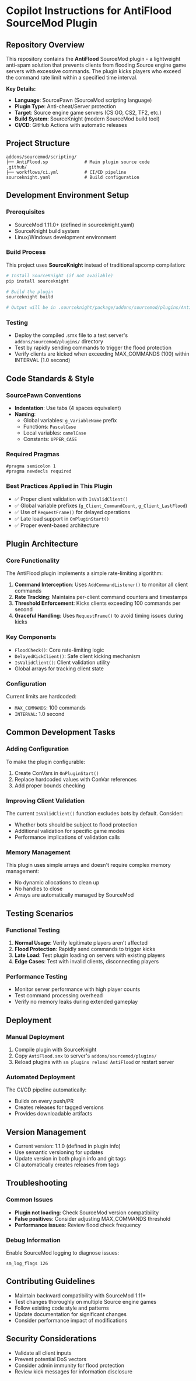# Copilot Instructions for AntiFlood SourceMod Plugin

## Repository Overview
This repository contains the **AntiFlood** SourceMod plugin - a lightweight anti-spam solution that prevents clients from flooding Source engine game servers with excessive commands. The plugin kicks players who exceed the command rate limit within a specified time interval.

**Key Details:**
- **Language**: SourcePawn (SourceMod scripting language)
- **Plugin Type**: Anti-cheat/Server protection
- **Target**: Source engine game servers (CS:GO, CS2, TF2, etc.)
- **Build System**: SourceKnight (modern SourceMod build tool)
- **CI/CD**: GitHub Actions with automatic releases

## Project Structure
```
addons/sourcemod/scripting/
├── AntiFlood.sp              # Main plugin source code
.github/
├── workflows/ci.yml          # CI/CD pipeline
sourceknight.yaml             # Build configuration
```

## Development Environment Setup

### Prerequisites
- SourceMod 1.11.0+ (defined in sourceknight.yaml)
- SourceKnight build system
- Linux/Windows development environment

### Build Process
This project uses **SourceKnight** instead of traditional spcomp compilation:

```bash
# Install SourceKnight (if not available)
pip install sourceknight

# Build the plugin
sourceknight build

# Output will be in .sourceknight/package/addons/sourcemod/plugins/AntiFlood.smx
```

### Testing
- Deploy the compiled .smx file to a test server's `addons/sourcemod/plugins/` directory
- Test by rapidly sending commands to trigger the flood protection
- Verify clients are kicked when exceeding MAX_COMMANDS (100) within INTERVAL (1.0 second)

## Code Standards & Style

### SourcePawn Conventions
- **Indentation**: Use tabs (4 spaces equivalent)
- **Naming**:
  - Global variables: `g_VariableName` prefix
  - Functions: `PascalCase`
  - Local variables: `camelCase`
  - Constants: `UPPER_CASE`

### Required Pragmas
```sourcepawn
#pragma semicolon 1
#pragma newdecls required
```

### Best Practices Applied in This Plugin
- ✅ Proper client validation with `IsValidClient()`
- ✅ Global variable prefixes (`g_Client_CommandCount`, `g_Client_LastFlood`)
- ✅ Use of `RequestFrame()` for delayed operations
- ✅ Late load support in `OnPluginStart()`
- ✅ Proper event-based architecture

## Plugin Architecture

### Core Functionality
The AntiFlood plugin implements a simple rate-limiting algorithm:

1. **Command Interception**: Uses `AddCommandListener()` to monitor all client commands
2. **Rate Tracking**: Maintains per-client command counters and timestamps
3. **Threshold Enforcement**: Kicks clients exceeding 100 commands per second
4. **Graceful Handling**: Uses `RequestFrame()` to avoid timing issues during kicks

### Key Components
- `FloodCheck()`: Core rate-limiting logic
- `DelayedKickClient()`: Safe client kicking mechanism
- `IsValidClient()`: Client validation utility
- Global arrays for tracking client state

### Configuration
Current limits are hardcoded:
- `MAX_COMMANDS`: 100 commands
- `INTERVAL`: 1.0 second

## Common Development Tasks

### Adding Configuration
To make the plugin configurable:
1. Create ConVars in `OnPluginStart()`
2. Replace hardcoded values with ConVar references
3. Add proper bounds checking

### Improving Client Validation
The current `IsValidClient()` function excludes bots by default. Consider:
- Whether bots should be subject to flood protection
- Additional validation for specific game modes
- Performance implications of validation calls

### Memory Management
This plugin uses simple arrays and doesn't require complex memory management:
- No dynamic allocations to clean up
- No handles to close
- Arrays are automatically managed by SourceMod

## Testing Scenarios

### Functional Testing
1. **Normal Usage**: Verify legitimate players aren't affected
2. **Flood Protection**: Rapidly send commands to trigger kicks
3. **Late Load**: Test plugin loading on servers with existing players
4. **Edge Cases**: Test with invalid clients, disconnecting players

### Performance Testing
- Monitor server performance with high player counts
- Test command processing overhead
- Verify no memory leaks during extended gameplay

## Deployment

### Manual Deployment
1. Compile plugin with SourceKnight
2. Copy `AntiFlood.smx` to server's `addons/sourcemod/plugins/`
3. Reload plugins with `sm plugins reload AntiFlood` or restart server

### Automated Deployment
The CI/CD pipeline automatically:
- Builds on every push/PR
- Creates releases for tagged versions
- Provides downloadable artifacts

## Version Management
- Current version: 1.1.0 (defined in plugin info)
- Use semantic versioning for updates
- Update version in both plugin info and git tags
- CI automatically creates releases from tags

## Troubleshooting

### Common Issues
- **Plugin not loading**: Check SourceMod version compatibility
- **False positives**: Consider adjusting MAX_COMMANDS threshold
- **Performance issues**: Review flood check frequency

### Debug Information
Enable SourceMod logging to diagnose issues:
```
sm_log_flags 126
```

## Contributing Guidelines
- Maintain backward compatibility with SourceMod 1.11+
- Test changes thoroughly on multiple Source engine games
- Follow existing code style and patterns
- Update documentation for significant changes
- Consider performance impact of modifications

## Security Considerations
- Validate all client inputs
- Prevent potential DoS vectors
- Consider admin immunity for flood protection
- Review kick messages for information disclosure